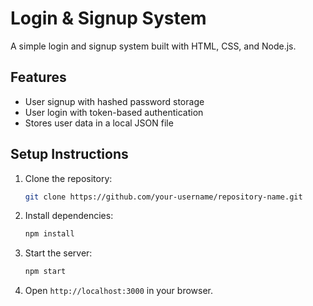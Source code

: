 # Login & Signup System

A simple login and signup system built with HTML, CSS, and Node.js.

## Features
- User signup with hashed password storage
- User login with token-based authentication
- Stores user data in a local JSON file

## Setup Instructions
1. Clone the repository:
   ```bash
   git clone https://github.com/your-username/repository-name.git
   ```
2. Install dependencies:
   ```bash
   npm install
   ```
3. Start the server:
   ```bash
   npm start
   ```
4. Open `http://localhost:3000` in your browser.
